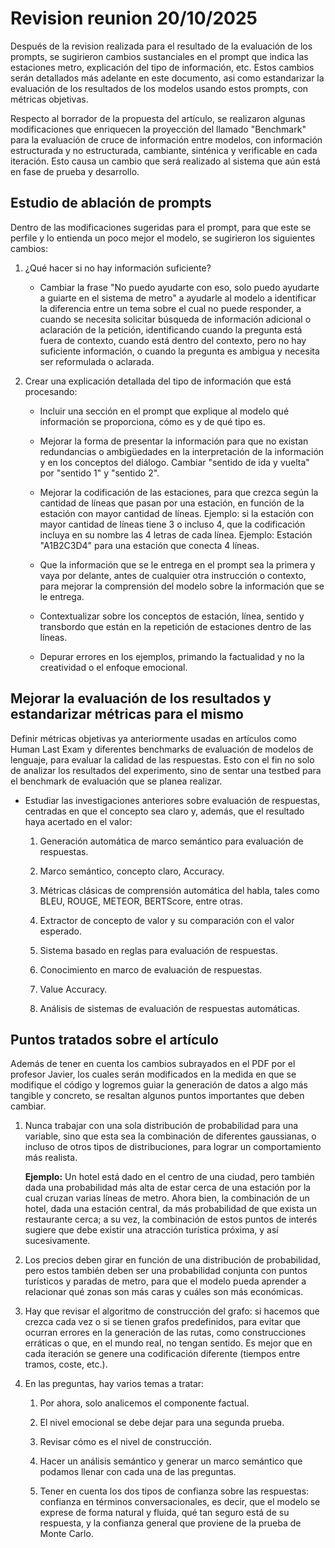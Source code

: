 # Revision reunion 20/10/2025

Después de la revision realizada para el resultado de la evaluación de los
prompts, se sugirieron cambios sustanciales en el prompt que indica las estaciones
metro, explicación del tipo de información, etc. Estos cambios serán detallados más 
adelante en este documento, asi como estandarizar la evaluación de los resultados de 
los modelos usando estos prompts, con métricas objetivas.

Respecto al borrador de la propuesta del artículo, se realizaron algunas modificaciones 
que enriquecen la proyección del llamado "Benchmark" para la evaluación de cruce de 
información entre modelos, con información estructurada y no estructurada, cambiante,
sinténica y verificable en cada iteración. Esto causa un cambio que será realizado al 
sistema que aún está en fase de prueba y desarrollo.

## Estudio de ablación de prompts

Dentro de las modificaciones sugeridas para el prompt, para que este se perfile y lo entienda 
un poco mejor el modelo, se sugirieron los siguientes cambios:

1. ¿Qué hacer si no hay información suficiente?  
    - Cambiar la frase "No puedo ayudarte con eso, solo puedo ayudarte a guiarte en el sistema de metro" a 
ayudarle al modelo a identificar la diferencia entre un tema sobre el cual no puede responder, a cuando se necesita
solicitar búsqueda de información adicional o aclaración de la petición, identificando cuando la pregunta está
fuera de contexto, cuando está dentro del contexto, pero no hay suficiente información, o cuando la pregunta es ambigua y necesita
ser reformulada o aclarada.

2. Crear una explicación detallada del tipo de información que está procesando:

    - Incluir una sección en el prompt que explique al modelo qué información se proporciona, cómo es y
de qué tipo es.

    - Mejorar la forma de presentar la información para que no existan redundancias o ambigüedades en la interpretación
de la información y en los conceptos del diálogo. Cambiar "sentido de ida y vuelta" por "sentido 1" y "sentido 2".

    - Mejorar la codificación de las estaciones, para que crezca según la cantidad de líneas que pasan por una
estación, en función de la estación con mayor cantidad de líneas. Ejemplo: si la estación con mayor cantidad de líneas tiene 3
o incluso 4, que la codificación incluya en su nombre las 4 letras de cada línea. Ejemplo: Estación "A1B2C3D4" para una estación que conecta 4 líneas.

    - Que la información que se le entrega en el prompt sea la primera y vaya por delante, antes de cualquier otra instrucción o contexto,
para mejorar la comprensión del modelo sobre la información que se le entrega.

    - Contextualizar sobre los conceptos de estación, línea, sentido y transbordo que están en la repetición de
estaciones dentro de las líneas.

    - Depurar errores en los ejemplos, primando la factualidad y no la creatividad o el enfoque emocional.


## Mejorar la evaluación de los resultados y estandarizar métricas para el mismo

Definir métricas objetivas ya anteriormente usadas en artículos como Human Last Exam y diferentes
benchmarks de evaluación de modelos de lenguaje, para evaluar la calidad de las respuestas. Esto con el fin no
solo de analizar los resultados del experimento, sino de sentar una testbed para el benchmark de evaluación que
se planea realizar.

- Estudiar las investigaciones anteriores sobre evaluación de respuestas, centradas en que el concepto sea
claro y, además, que el resultado haya acertado en el valor:

  1. Generación automática de marco semántico para evaluación de respuestas.

  2. Marco semántico, concepto claro, Accuracy.

  3. Métricas clásicas de comprensión automática del habla, tales como BLEU, ROUGE, METEOR, BERTScore, entre otras.

  4. Extractor de concepto de valor y su comparación con el valor esperado.

  5. Sistema basado en reglas para evaluación de respuestas.

  6. Conocimiento en marco de evaluación de respuestas.

  7. Value Accuracy.

  8. Análisis de sistemas de evaluación de respuestas automáticas.

## Puntos tratados sobre el artículo

Además de tener en cuenta los cambios subrayados en el PDF por el profesor Javier, los cuales serán modificados
en la medida en que se modifique el código y logremos guiar la generación de datos a algo más tangible y concreto,
se resaltan algunos puntos importantes que deben cambiar.

1.  Nunca trabajar con una sola distribución de probabilidad para una variable, sino que esta sea la combinación
de diferentes gaussianas, o incluso de otros tipos de distribuciones, para lograr un comportamiento más realista.  

    **Ejemplo:** Un hotel está dado en el centro de una ciudad, pero también dada una probabilidad más alta de estar cerca
        de una estación por la cual cruzan varias líneas de metro. Ahora bien, la combinación de un hotel, dada una estación central,
        da más probabilidad de que exista un restaurante cerca; a su vez, la combinación de estos puntos de interés sugiere que debe
        existir una atracción turística próxima, y así sucesivamente.

2.  Los precios deben girar en función de una distribución de probabilidad, pero estos también deben ser una
probabilidad conjunta con puntos turísticos y paradas de metro, para que el modelo pueda aprender a relacionar qué zonas
son más caras y cuáles son más económicas.

3.  Hay que revisar el algoritmo de construcción del grafo: si hacemos que crezca cada vez o si se tienen grafos predefinidos,
para evitar que ocurran errores en la generación de las rutas, como construcciones erráticas o que, en el mundo real, no tengan
sentido. Es mejor que en cada iteración se genere una codificación diferente (tiempos entre tramos, coste, etc.).

4. En las preguntas, hay varios temas a tratar:

   1. Por ahora, solo analicemos el componente factual.

   2. El nivel emocional se debe dejar para una segunda prueba.

   3. Revisar cómo es el nivel de construcción.

   4. Hacer un análisis semántico y generar un marco semántico que podamos llenar con cada una de las preguntas.

   5. Tener en cuenta los dos tipos de confianza sobre las respuestas: confianza en términos conversacionales, es decir,
   que el modelo se exprese de forma natural y fluida, qué tan seguro está de su respuesta, y la confianza general
   que proviene de la prueba de Monte Carlo.

